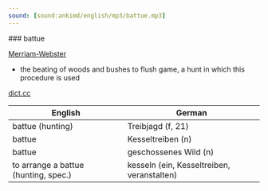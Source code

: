 ```yaml
---
sound: [sound:ankimd/english/mp3/battue.mp3]
---
```


\### battue

[Merriam-Webster](https://www.merriam-webster.com/dictionary/battue)

- the beating of woods and bushes to flush game, a hunt in which this procedure is used

[dict.cc](https://www.dict.cc/battue)

| English        | German       |
| -------------- | ------------ |
| battue (hunting) | Treibjagd (f, 21) |
| battue | Kesseltreiben (n) |
| battue | geschossenes Wild (n) |
| to arrange a battue (hunting, spec.) | kesseln (ein, Kesseltreiben, veranstalten) |
